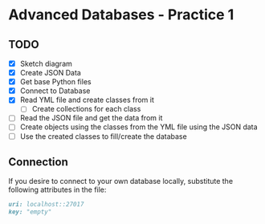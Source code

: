 # Advanced Databases - Practice 1

## TODO

- [x] Sketch diagram
- [x] Create JSON Data
- [x] Get base Python files
- [x] Connect to Database
- [x] Read YML file and create classes from it
  - [ ] Create collections for each class
- [ ] Read the JSON file and get the data from it
- [ ] Create objects using the classes from the YML file using the JSON data
- [ ] Use the created classes to fill/create the database

## Connection

If you desire to connect to your own database locally, substitute the following
attributes in the file:

```md
uri: localhost::27017
key: "empty"
```
